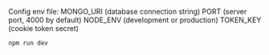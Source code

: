 Config env file:
MONGO_URI (database connection string)
PORT (server port, 4000 by default)
NODE_ENV (development or production)
TOKEN_KEY (cookie token secret)

`npm run dev`
